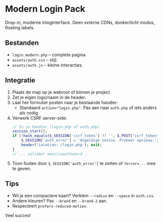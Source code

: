 # Modern Login Pack

Drop-in, moderne inloginterface. Geen externe CDNs, donker/licht modus, floating labels.

## Bestanden
- `login_modern.php` – complete pagina.
- `assets/auth.css` – stijl.
- `assets/auth.js` – kleine interacties.

## Integratie
1. Plaats de map op je webroot of binnen je project.
2. Zet je eigen logo/naam in de header.
3. Laat het formulier posten naar je bestaande handler:
   - Standaard `action="login.php"`. Pas aan naar `auth.php` of iets anders als nodig.
4. Verwerk CSRF server-side:
   ```php
   // In je handler (login.php of auth.php)
   session_start();
   if (!hash_equals($_SESSION['csrf_token'] ?? '', $_POST['csrf_token'] ?? '')) {
       $_SESSION['auth_error'] = 'Ongeldige sessie. Probeer opnieuw.';
       header('Location: /login.php'); exit;
   }
   // ... valideer email/wachtwoord ...
   ```
5. Toon fouten door `$_SESSION['auth_error']` te zetten of `?error=...` mee te geven.

## Tips
- Wil je een compactere kaart? Verklein `--radius` en `--space` in `auth.css`.
- Andere kleuren? Pas `--brand` en `--brand-2` aan.
- Respecteert `prefers-reduced-motion`.

Veel succes!
